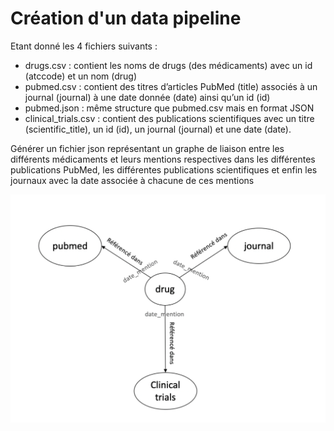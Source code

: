 # Création d'un data pipeline
Etant donné les 4 fichiers suivants :
- drugs.csv : contient les noms de drugs (des médicaments) avec un id (atccode) et un nom (drug)
- pubmed.csv : contient des titres d’articles PubMed (title) associés à un journal (journal) à une date donnée (date) ainsi qu’un id (id)
- pubmed.json : même structure que pubmed.csv mais en format JSON
- clinical_trials.csv : contient des publications scientifiques avec un titre (scientific_title), un id (id), un journal (journal) et une date (date).

Générer un fichier json représentant un graphe de liaison entre les différents médicaments et leurs mentions respectives dans les différentes publications PubMed, les différentes publications scientifiques et enfin les journaux avec la date associée à chacune de ces mentions

![](images/graphe.PNG)

